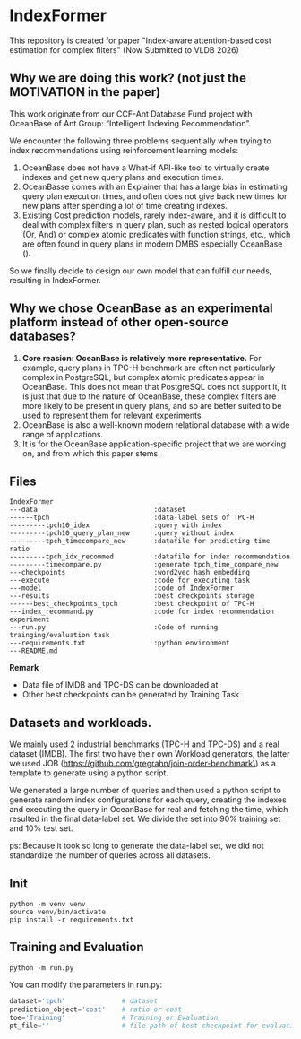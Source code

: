 # IndexFormer
This repository is created for paper "Index-aware attention-based cost estimation for complex filters" (Now Submitted to VLDB 2026)

## Why we are doing this work? \(not just the MOTIVATION in the paper\)

This work originate from our CCF-Ant Database Fund project with OceanBase of Ant Group: “Intelligent Indexing Recommendation”. 

We encounter the following three problems sequentially when trying to index recommendations using reinforcement learning models:
1. OceanBase does not have a What-if API-like tool to virtually create indexes and get new query plans and execution times.
2. OceanBasse comes with an Explainer that has a large bias in estimating query plan execution times, and often does not give back new times for new plans after spending a lot of time creating indexes.
3. Existing Cost prediction models, rarely index-aware, and it is difficult to deal with complex filters in query plan, such as nested logical operators (Or, And) or complex atomic predicates with function strings, etc., which are often found in query plans in modern DMBS especially OceanBase ().

So we finally decide to design our own model that can fulfill our needs, resulting in IndexFormer.

## Why we chose OceanBase as an experimental platform instead of other open-source databases?

1. **Core reasion: OceanBase is relatively more representative.** For example, query plans in TPC-H benchmark are often not particularly complex in PostgreSQL, but complex atomic predicates appear in OceanBase. This does not mean that PostgreSQL does not support it, it is just that due to the nature of OceanBase, these complex filters are more likely to be present in query plans, and so are better suited to be used to represent them for relevant experiments.
2. OceanBase is also a well-known modern relational database with a wide range of applications.
3. It is for the OceanBase application-specific project that we are working on, and from which this paper stems.

## Files
```
IndexFormer
---data                             :dataset
------tpch                          :data-label sets of TPC-H
---------tpch10_idex                :query with index 
---------tpch10_query_plan_new      :query without index
---------tpch_timecompare_new       :datafile for predicting time ratio
---------tpch_idx_recommed          :datafile for index recommendation
---------timecompare.py             :generate tpch_time_compare_new
---checkpoints                      :word2vec_hash_embedding
---execute                          :code for executing task
---model                            :code of IndexFormer
---results                          :best checkpoints storage
------best_checkpoints_tpch         :best checkpoint of TPC-H
---index_recommand.py               :code for index recommendation experiment
---run.py                           :Code of running trainging/evaluation task
---requirements.txt                 :python environment
---README.md                        
```

**Remark**
- Data file of IMDB and TPC-DS can be downloaded at 
- Other best checkpoints can be generated by Training Task


## Datasets and workloads.
We mainly used 2 industrial benchmarks (TPC-H and TPC-DS) and a real dataset (IMDB).
The first two have their own Workload generators, the latter we used JOB \(https://github.com/gregrahn/join-order-benchmark\) as a template to generate using a python script.

We generated a large number of queries and then used a python script to generate random index configurations for each query, creating the indexes and executing the query in OceanBase for real and fetching the time, which resulted in the final data-label set. We divide the set into 90% training set and 10% test set.

ps: Because it took so long to generate the data-label set, we did not standardize the number of queries across all datasets.

## Init
```shell
python -m venv venv
source venv/bin/activate
pip install -r requirements.txt
```

## Training and Evaluation
```Shell
python -m run.py
```
You can modify the parameters in run.py:
```python
dataset='tpch'              # dataset
prediction_object='cost'    # ratio or cost
toe='Training'              # Training or Evaluation
pt_file=''                  # file path of best checkpoint for evaluation
```




